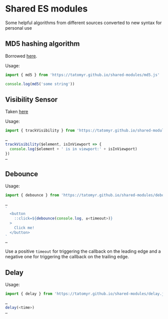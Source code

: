 # Shared ES modules

Some helpful algorithms from different sources converted to new syntax for personal use

## MD5 hashing algorithm

Borrowed [here](http://www.myersdaily.org/joseph/javascript/md5-text.html).

Usage:

```javascript
import { md5 } from 'https://tatomyr.github.io/shared-modules/md5.js'

console.log(md5('some string'))
```

## Visibility Sensor

Taken [here](https://vanillajstoolkit.com/helpers/isinviewport/)

Usage:

```javascript
import { trackVisibility } from 'https://tatomyr.github.io/shared-modules/visibility-sensor.js'

…
trackVisibility($element, isInViewport => {
  console.log($element + ' is in viewport:' + isInViewport)
})
…
```

<!-- TODO: Maybe update behavior? -->

## Debounce

Usage:

```javascript
import { debounce } from 'https://tatomyr.github.io/shared-modules/debounce.js'

…
`
  <button
    ::click=${debounce(console.log, ±<timeout>)}
  >
    Click me!
  </button>
`
…
```

Use a positive `timeout` for triggering the callback on the leading edge and a negative one for triggering the callback on the trailing edge.

## Delay

Usage:

```javascript
import { delay } from 'https://tatomyr.github.io/shared-modules/delay.js'

…
delay(<time>)
…
```
